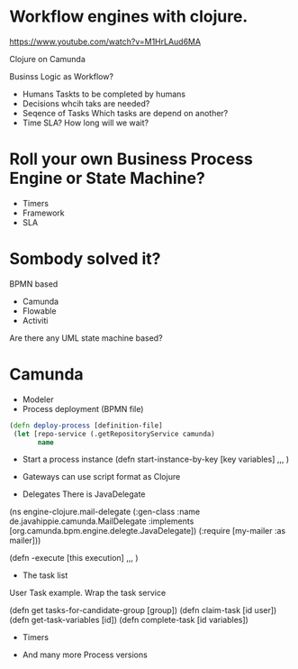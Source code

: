 # Workflow engines with clojure.
https://www.youtube.com/watch?v=M1HrLAud6MA

Clojure on Camunda

Businss Logic as Workflow?

- Humans
  Taskts to be completed by humans
- Decisions
  whcih taks are needed?
- Seqence of Tasks
  Which tasks are depend on another?
- Time
  SLA? How long will we wait?

# Roll your own Business Process Engine or State Machine?

- Timers
- Framework
- SLA

# Sombody solved it?

BPMN based

- Camunda
- Flowable
- Activiti

Are there any UML state machine based?

# Camunda
- Modeler
- Process deployment (BPMN file)
```clojure
(defn deploy-process [definition-file]
 (let [repo-service (.getRepositoryService camunda)
       name         
```

- Start a process instance
(defn start-instance-by-key [key variables]
,,,
)
- Gateways
can use script format as Clojure
	
- Delegates
There is JavaDelegate

(ns engine-clojure.mail-delegate
 (:gen-class
  :name de.javahippie.camunda.MailDelegate
  :implements [org.camunda.bpm.engine.delegte.JavaDelegate])
  (:require [my-mailer :as mailer]))

(defn -execute [this execution]
,,,
)

- The task list

User Task example. Wrap the task service

(defn get tasks-for-candidate-group [group])
(defn claim-task [id user])
(defn get-task-variables [id])
(defn complete-task [id variables])

- Timers

- And many more
Process versions

